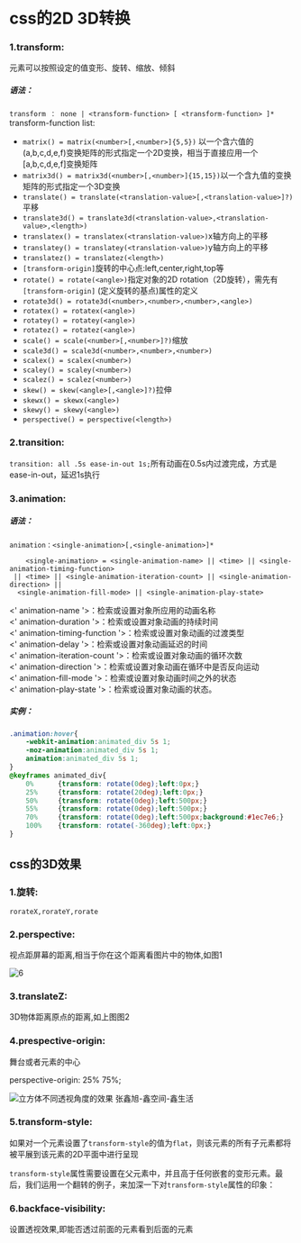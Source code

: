 # css的2D 3D转换

### 1.transform:

元素可以按照设定的值变形、旋转、缩放、倾斜

##### 语法：

`transform ： none | <transform-function> [ <transform-function> ]*`  
transform-function list:

- `matrix() = matrix(<number>[,<number>]{5,5})`  以一个含六值的(a,b,c,d,e,f)变换矩阵的形式指定一个2D变换，相当于直接应用一个\[a,b,c,d,e,f\]变换矩阵
- `matrix3d() = matrix3d(<number>[,<number>]{15,15})`以一个含九值的变换矩阵的形式指定一个3D变换
- `translate() = translate(<translation-value>[,<translation-value>]?)`平移
- `translate3d() = translate3d(<translation-value>,<translation-value>,<length>)`
- `translatex() = translatex(<translation-value>)`x轴方向上的平移
- `translatey() = translatey(<translation-value>)`y轴方向上的平移
- `translatez() = translatez(<length>)`
- `[transform-origin]`旋转的中心点:left,center,right,top等
- `rotate() = rotate(<angle>)`指定对象的2D rotation（2D旋转），需先有`[transform-origin]` (定义旋转的基点)属性的定义
- `rotate3d() = rotate3d(<number>,<number>,<number>,<angle>)`
- `rotatex() = rotatex(<angle>)`
- `rotatey() = rotatey(<angle>)`
- `rotatez() = rotatez(<angle>)`
- `scale() = scale(<number>[,<number>]?)`缩放
- `scale3d() = scale3d(<number>,<number>,<number>)`
- `scalex() = scalex(<number>)`
- `scaley() = scaley(<number>)`
- `scalez() = scalez(<number>)`
- `skew() = skew(<angle>[,<angle>]?)`拉伸
- `skewx() = skewx(<angle>)`
- `skewy() = skewy(<angle>)`
- `perspective() = perspective(<length>)`

### 2.transition:

`transition: all .5s ease-in-out 1s;`所有动画在0.5s内过渡完成，方式是ease-in-out，延迟1s执行

### 3.animation:

##### 语法：

`animation：<single-animation>[,<single-animation>]*`

```
    <single-animation> = <single-animation-name> || <time> || <single-animation-timing-function>
 || <time> || <single-animation-iteration-count> || <single-animation-direction> ||
  <single-animation-fill-mode> || <single-animation-play-state>
```

<' animation-name '>：检索或设置对象所应用的动画名称  
<' animation-duration '>：检索或设置对象动画的持续时间  
<' animation-timing-function '>：检索或设置对象动画的过渡类型  
<' animation-delay '>：检索或设置对象动画延迟的时间  
<' animation-iteration-count '>：检索或设置对象动画的循环次数  
<' animation-direction '>：检索或设置对象动画在循环中是否反向运动  
<' animation-fill-mode '>：检索或设置对象动画时间之外的状态  
<' animation-play-state '>：检索或设置对象动画的状态。

##### 实例：

```css
.animation:hover{
    -webkit-animation:animated_div 5s 1;
    -moz-animation:animated_div 5s 1;
    animation:animated_div 5s 1;
}
@keyframes animated_div{
    0%      {transform: rotate(0deg);left:0px;}
    25%     {transform: rotate(20deg);left:0px;}
    50%     {transform: rotate(0deg);left:500px;}
    55%     {transform: rotate(0deg);left:500px;}
    70%     {transform: rotate(0deg);left:500px;background:#1ec7e6;}
    100%    {transform: rotate(-360deg);left:0px;}
}
```

## css的3D效果

### 1.旋转:

`rorateX,rorateY,rorate`

### 2.perspective:

视点距屏幕的距离,相当于你在这个距离看图片中的物体,如图1

![6](http://files.jb51.net/file_images/article/201605/2016523113153130.jpg?201642311323)

### 3.translateZ:

3D物体距离原点的距离,如上图图2

### 4.prespective-origin:

舞台或者元素的中心

perspective-origin: 25% 75%;

![立方体不同透视角度的效果 张鑫旭-鑫空间-鑫生活](http://image.zhangxinxu.com/image/blog/201209/perspective02.png)

### 5.transform-style:

如果对一个元素设置了`transform-style`的值为`flat`，则该元素的所有子元素都将被平展到该元素的2D平面中进行呈现

`transform-style`属性需要设置在父元素中，并且高于任何嵌套的变形元素。最后，我们运用一个翻转的例子，来加深一下对`transform-style`属性的印象：

### 6.backface-visibility:

设置透视效果,即能否透过前面的元素看到后面的元素
